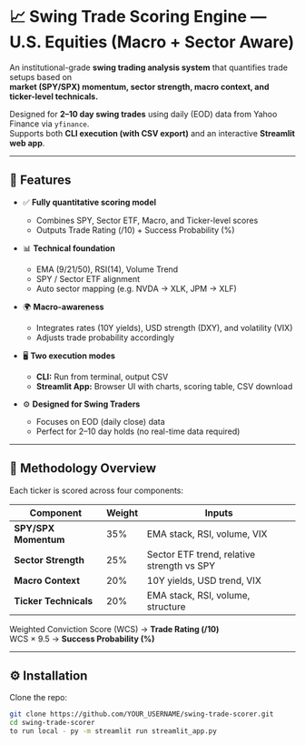# 📈 Swing Trade Scoring Engine — U.S. Equities (Macro + Sector Aware)

An institutional-grade **swing trading analysis system** that quantifies trade setups based on  
**market (SPY/SPX) momentum, sector strength, macro context, and ticker-level technicals.**  

Designed for **2–10 day swing trades** using daily (EOD) data from Yahoo Finance via `yfinance`.  
Supports both **CLI execution (with CSV export)** and an interactive **Streamlit web app**.

---

## 🧩 Features

- ✅ **Fully quantitative scoring model**
  - Combines SPY, Sector ETF, Macro, and Ticker-level scores
  - Outputs Trade Rating (/10) + Success Probability (%)

- 📊 **Technical foundation**
  - EMA (9/21/50), RSI(14), Volume Trend
  - SPY / Sector ETF alignment
  - Auto sector mapping (e.g. NVDA → XLK, JPM → XLF)

- 🌍 **Macro-awareness**
  - Integrates rates (10Y yields), USD strength (DXY), and volatility (VIX)
  - Adjusts trade probability accordingly

- 🖥️ **Two execution modes**
  - **CLI:** Run from terminal, output CSV
  - **Streamlit App:** Browser UI with charts, scoring table, CSV download

- ⚙️ **Designed for Swing Traders**
  - Focuses on EOD (daily close) data
  - Perfect for 2–10 day holds (no real-time data required)

---

## 🧠 Methodology Overview

Each ticker is scored across four components:

| Component | Weight | Inputs |
|------------|--------|--------|
| **SPY/SPX Momentum** | 35% | EMA stack, RSI, volume, VIX |
| **Sector Strength** | 25% | Sector ETF trend, relative strength vs SPY |
| **Macro Context** | 20% | 10Y yields, USD trend, VIX |
| **Ticker Technicals** | 20% | EMA stack, RSI, volume, structure |

Weighted Conviction Score (WCS) → **Trade Rating (/10)**  
WCS × 9.5 → **Success Probability (%)**

---

## ⚙️ Installation

Clone the repo:
```bash
git clone https://github.com/YOUR_USERNAME/swing-trade-scorer.git
cd swing-trade-scorer
to run local - py -m streamlit run streamlit_app.py